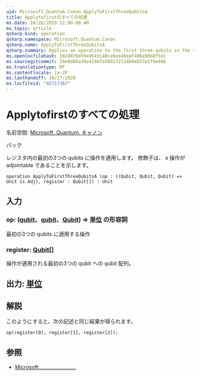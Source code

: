 ```yaml
---
uid: Microsoft.Quantum.Canon.ApplyToFirstThreeQubitsA
title: Applytofirstのすべての処理
ms.date: 10/26/2020 12:00:00 AM
ms.topic: article
qsharp.kind: operation
qsharp.namespace: Microsoft.Quantum.Canon
qsharp.name: ApplyToFirstThreeQubitsA
qsharp.summary: Applies an operation to the first three qubits in the register. The modifier `A` indicates that the operation is adjointable.
ms.openlocfilehash: 502d876df0ed643c40ce6ee48eaf496a90b0f5dc
ms.sourcegitcommit: 29e0d88a30e4166fa580132124b0eb57e1f0e986
ms.translationtype: MT
ms.contentlocale: ja-JP
ms.lasthandoff: 10/27/2020
ms.locfileid: "92717367"
---
```

# <a name="applytofirstthreequbitsa-operation"></a>Applytofirstのすべての処理

名前空間: [Microsoft. Quantum. キャノン](xref:Microsoft.Quantum.Canon)

パック [](https://nuget.org/packages/)


レジスタ内の最初の3つの qubits に操作を適用します。
修飾子は、 `A` 操作が adjointable であることを示します。

```qsharp
operation ApplyToFirstThreeQubitsA (op : ((Qubit, Qubit, Qubit) => Unit is Adj), register : Qubit[]) : Unit
```


## <a name="input"></a>入力

### <a name="op--qubitqubitqubit--unit-adj"></a>op: ([qubit](xref:microsoft.quantum.lang-ref.qubit)、[qubit](xref:microsoft.quantum.lang-ref.qubit)、[Qubit](xref:microsoft.quantum.lang-ref.qubit)) => [単位](xref:microsoft.quantum.lang-ref.unit) の形容詞

最初の3つの qubits に適用する操作


### <a name="register--qubit"></a>register: [Qubit](xref:microsoft.quantum.lang-ref.qubit)[]

操作が適用される最初の3つの qubit への qubit 配列。



## <a name="output--unit"></a>出力: [単位](xref:microsoft.quantum.lang-ref.unit)



## <a name="remarks"></a>解説

このようにすると、次の記述と同じ結果が得られます。

```qsharp
op(register[0], register[1], register[2]);
```

## <a name="see-also"></a>参照

- [Microsoft.........................](xref:Microsoft.Quantum.Canon.ApplyToFirstThreeQubits)